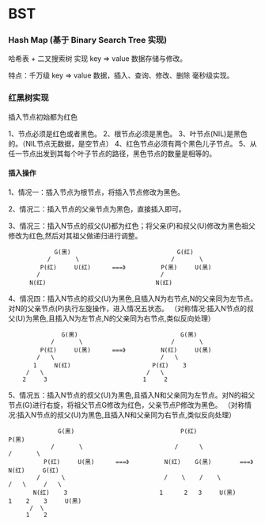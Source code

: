 # BST

### Hash Map (基于 Binary Search Tree 实现)

哈希表 + 二叉搜索树 实现 key => value 数据存储与修改。

特点：千万级 key => value 数据，插入、查询、修改、删除 毫秒级实现。



### 红黑树实现

插入节点初始都为红色

1、节点必须是红色或者黑色。
2、根节点必须是黑色。
3、叶节点(NIL)是黑色的。（NIL节点无数据，是空节点）
4、红色节点必须有两个黑色儿子节点。
5、从任一节点出发到其每个叶子节点的路径，黑色节点的数量是相等的。


#### 插入操作

1、情况一：插入节点为根节点，将插入节点修改为黑色。

2、情况二：插入节点的父亲节点为黑色，直接插入即可。

3、情况三：插入N节点的叔父(U)都为红色；将父亲(P)和叔父(U)修改为黑色祖父修改为红色,然后对其祖父做递归进行调整。

                 G(黑)                              G(红)
               /       \                          /       \
             P(红)     U(红)      ===》          P(黑)     U(黑) 
            /                                  /
          N(红)                               N(红)

4、情况四：插入N节点的叔父(U)为黑色,且插入N为右节点,N的父亲同为左节点。对N的父亲节点(P)执行左旋操作，进入情况五状态。
（对称情况:插入N节点的叔父(U)为黑色,且插入N为左节点,N的父亲同为右节点,类似反向处理）

                   G(黑)                             G(黑)
                /       \                         /       \
             P(红)     U(黑)      ===》          N(红)     U(黑) 
            /   \                              /   \
           1     N(红)                       P(红)    3
         /   \                             /   \
        2     3                           1     2

5、情况五：插入N节点的叔父(U)为黑色,且插入N和父亲同为左节点。对N的祖父节点(G)进行右旋，将祖父节点G修改为红色，父亲节点P修改为黑色。
（对称情况:插入N节点的叔父(U)为黑色,且插入N和父亲同为右节点,类似反向处理）

                  G(黑)                              P(红)                            P(黑)
                /       \                          /      \                        /       \
              P(红)     U(黑)      ===》          N(红)    G(黑)        ===》      N(红)     G(红)     
            /	   \                            /    \    /    \                /   \     /   \
           N(红)    3                          1      2   3     U(黑)           1    2    3     U(黑)
          /  \
         1    2

